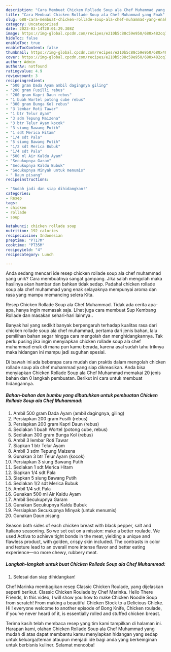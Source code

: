 ```yaml
---
description: "Cara Membuat Chicken Rollade Soup ala Chef Muhammad yang Enak"
title: "Cara Membuat Chicken Rollade Soup ala Chef Muhammad yang Enak"
slug: 688-cara-membuat-chicken-rollade-soup-ala-chef-muhammad-yang-enak
category: Uncategorized
date: 2023-03-14T20:01:29.308Z
image: https://img-global.cpcdn.com/recipes/e210b5c88c59e950/680x482cq70/chicken-rollade-soup-ala-chef-muhammad-foto-resep-utama.jpg
hideToc: false
enableToc: true
enableTocContent: false
thumbnail: https://img-global.cpcdn.com/recipes/e210b5c88c59e950/680x482cq70/chicken-rollade-soup-ala-chef-muhammad-foto-resep-utama.jpg
cover: https://img-global.cpcdn.com/recipes/e210b5c88c59e950/680x482cq70/chicken-rollade-soup-ala-chef-muhammad-foto-resep-utama.jpg
author: Admin
authorAv: notfound
ratingvalue: 4.9
reviewcount: 3
recipeingredient:
- "500 gram Dada Ayam ambil dagingnya giling"
- "200 gram Fusilli rebus"
- "200 gram Kapri Daun rebus"
- "1 buah Wortel potong cube rebus"
- "300 gram Bunga Kol rebus"
- "3 lembar Roti Tawar"
- "1 btr Telur Ayam"
- "3 sdm Tepung Maizena"
- "3 btr Telur Ayam kocok"
- "3 siung Bawang Putih"
- "1 sdt Merica Hitam"
- "1/4 sdt Pala"
- "5 siung Bawang Putih"
- "1/2 sdt Merica Bubuk"
- "1/4 sdt Pala"
- "500 ml Air Kaldu Ayam"
- "Secukupnya Garam"
- "Secukupnya Kaldu Bubuk"
- "Secukupnya Minyak untuk menumis"
- " Daun pisang"
recipeinstructions:

- "Sudah jadi dan siap dihidangkan!"
categories:
- Resep
tags:
- chicken
- rollade
- soup

katakunci: chicken rollade soup 
nutrition: 192 calories
recipecuisine: Indonesian
preptime: "PT17M"
cooktime: "PT35M"
recipeyield: "4"
recipecategory: Lunch

---
```





Anda sedang mencari ide resep chicken rollade soup ala chef muhammad yang unik? Cara membuatnya sangat gampang. Jika salah mengolah maka hasilnya akan hambar dan bahkan tidak sedap. Padahal chicken rollade soup ala chef muhammad yang enak selayaknya mempunyai aroma dan rasa yang mampu memancing selera Kita.





Resep Chicken Rollade Soup ala Chef Muhammad. Tidak ada cerita apa-apa, hanya ingin memasak saja. Lihat juga cara membuat Sup Kembang Rollade dan masakan sehari-hari lainnya..

Banyak hal yang sedikit banyak berpengaruh terhadap kualitas rasa dari chicken rollade soup ala chef muhammad, pertama dari jenis bahan, lalu pemilihan bahan segar hingga cara mengolah dan menghidangkannya. Tak perlu pusing jika ingin menyiapkan chicken rollade soup ala chef muhammad enak di mana pun kamu berada, karena asal sudah tahu triknya maka hidangan ini mampu jadi suguhan spesial.






Di bawah ini ada beberapa cara mudah dan praktis dalam mengolah chicken rollade soup ala chef muhammad yang siap dikreasikan. Anda bisa menyiapkan Chicken Rollade Soup ala Chef Muhammad memakai 20 jenis bahan dan 0 langkah pembuatan. Berikut ini cara untuk membuat hidangannya.

<!--inarticleads1-->

##### Bahan-bahan dan bumbu yang dibutuhkan untuk pembuatan Chicken Rollade Soup ala Chef Muhammad:

1. Ambil 500 gram Dada Ayam (ambil dagingnya, giling)
1. Persiapkan 200 gram Fusilli (rebus)
1. Persiapkan 200 gram Kapri Daun (rebus)
1. Sediakan 1 buah Wortel (potong cube, rebus)
1. Sediakan 300 gram Bunga Kol (rebus)
1. Ambil 3 lembar Roti Tawar
1. Siapkan 1 btr Telur Ayam
1. Ambil 3 sdm Tepung Maizena
1. Gunakan 3 btr Telur Ayam (kocok)
1. Persiapkan 3 siung Bawang Putih
1. Sediakan 1 sdt Merica Hitam
1. Siapkan 1/4 sdt Pala
1. Siapkan 5 siung Bawang Putih
1. Sediakan 1/2 sdt Merica Bubuk
1. Ambil 1/4 sdt Pala
1. Gunakan 500 ml Air Kaldu Ayam
1. Ambil Secukupnya Garam
1. Gunakan Secukupnya Kaldu Bubuk
1. Persiapkan Secukupnya Minyak (untuk menumis)
1. Gunakan  Daun pisang


Season both sides of each chicken breast with black pepper, salt and Italiano seasoning. So we set out on a mission: make a better roulade. We used Activa to achieve tight bonds in the meat, yielding a unique and flawless product, with golden, crispy skin included. The contrasts in color and texture lead to an overall more intense flavor and better eating experience—no more chewy, rubbery meat. 

<!--inarticleads2-->

##### Langkah-langkah untuk buat Chicken Rollade Soup ala Chef Muhammad:


1. Selesai dan siap dihidangkan!

Chef Marinka membagikan resep Classic Chicken Roulade, yang dijelaskan seperti berikut. Classic Chicken Roulade by Chef Marinka. Hello There Friends, In this video, I will show you how to make Chicken Noodle Soup from scratch! From making a beautiful Chicken Stock to a Delicious Chicke. Hi ! everyone welcome to another episode of Bong Knife, Chicken roulade, if you&#39;ve never heard of it, is essentially rolled and stuffed chicken breast. 

Terima kasih telah membaca resep yang tim kami tampilkan di halaman ini. Harapan kami, olahan Chicken Rollade Soup ala Chef Muhammad yang mudah di atas dapat membantu kamu menyiapkan hidangan yang sedap untuk keluarga/teman ataupun menjadi ide bagi anda yang berkeinginan untuk berbisnis kuliner. Selamat mencoba!
